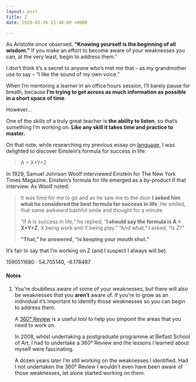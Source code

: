 ```yaml
---
layout: post
title: Z
date: 2020-05-26 15:48:00 +0000

---
```

As Aristotle once observed, **“Knowing yourself is the beginning of all wisdom.”** If you make an effort to become aware of your weaknesses you can, at the very least, begin to address them.¹

I don’t think it’s a secret to anyone who’s met me that – as my grandmother use to say – “I like the sound of my own voice.”

When I’m mentoring a learner in an office hours session, I’ll barely pause for breath, because **I’m trying to get across as much information as possible in a short space of time**.

However…

One of the skills of a truly great teacher is **the ability to listen**, so that’s something I’m working on. **Like any skill it takes time and practice to master.**

On that note, while researching my previous essay on [language][01], I was delighted to discover Einstein’s formula for success in life:

> A = X+Y+Z

In 1929, Samuel Johnson Woolf interviewed Einstein for The New York Times Magazine. Einstein’s formula for life emerged as a by-product if that interview. As Woolf noted:

> It was time for me to go and as he saw me to the door **I asked him what he considered the best formula for success in life**. He smiled, that same awkward bashful smile and thought for a minute.  
>   
> “If A is success in life,” he replied, “**I should say the formula is A = X+Y+Z**, X being work and Y being play.” “And what,” I asked, “is Z?”  
>   
> **“That,” he answered, “is keeping your mouth shut.”**

It’s fair to say that I’m working on Z (and I suspect I always will be).

1590511680 · 54.705140, -6.178487


#### Notes

1. You’re doubtless aware of some of your weaknesses, but there will also be weaknesses that you **aren’t** aware of. If you’re to grow as an individual it’s important to identify those weaknesses so you can begin to address them.  
     
   A [360° Review][02] is a useful tool to help you pinpoint the areas that you need to work on.  
     
   In 2008, whilst undertaking a postgraduate programme at Belfast School of Art, I had to undertake a 360° Review and the lessons I learned about myself were fascinating.  
     
   A dozen years later I’m still working on the weaknesses I identified. Had I not undertaken the 360° Review I wouldn’t even have been aware of those weaknesses, let alone started working on them.

[01]: https://www.mrmurphy.org/2020/05/25/a-win-vs.a-negative-net-present-value.html "Language matters."
[02]: https://hbr.org/2012/09/getting-360-degree-reviews-right "Getting 360 Degree Reviews Right"